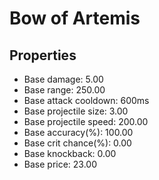 # Bow of Artemis

## Properties

- Base damage: 5.00
- Base range: 250.00
- Base attack cooldown: 600ms
- Base projectile size: 3.00
- Base projectile speed: 200.00
- Base accuracy(%): 100.00
- Base crit chance(%): 0.00
- Base knockback: 0.00
- Base price: 23.00